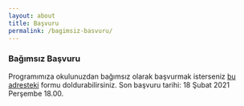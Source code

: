 ```yaml
---
layout: about
title: Başvuru
permalink: /bagimsiz-basvuru/
---
```


### Bağımsız Başvuru

Programımıza okulunuzdan bağımsız olarak başvurmak isterseniz [bu adresteki](https://docs.google.com/forms/d/e/1FAIpQLSfg8fk5av3cxa_tePBgbyKHFOYDQdOuVfuKrQx-hHAW2EAhqw/viewform?usp=sf_link)
formu doldurabilirsiniz. Son başvuru tarihi: 18 Şubat 2021 Perşembe 18.00.